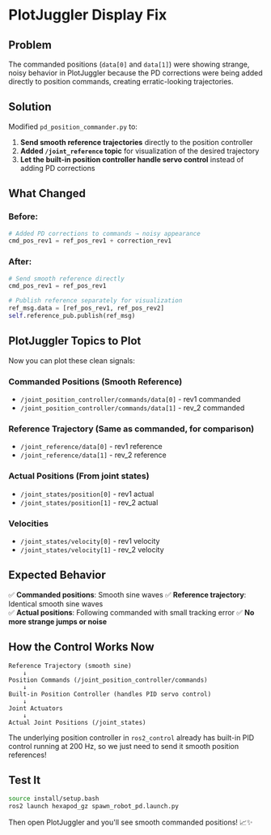 # PlotJuggler Display Fix

## Problem
The commanded positions (`data[0]` and `data[1]`) were showing strange, noisy behavior in PlotJuggler because the PD corrections were being added directly to position commands, creating erratic-looking trajectories.

## Solution
Modified `pd_position_commander.py` to:

1. **Send smooth reference trajectories** directly to the position controller
2. **Added `/joint_reference` topic** for visualization of the desired trajectory
3. **Let the built-in position controller handle servo control** instead of adding PD corrections

## What Changed

### Before:
```python
# Added PD corrections to commands → noisy appearance
cmd_pos_rev1 = ref_pos_rev1 + correction_rev1
```

### After:
```python
# Send smooth reference directly
cmd_pos_rev1 = ref_pos_rev1

# Publish reference separately for visualization
ref_msg.data = [ref_pos_rev1, ref_pos_rev2]
self.reference_pub.publish(ref_msg)
```

## PlotJuggler Topics to Plot

Now you can plot these clean signals:

### **Commanded Positions (Smooth Reference)**
- `/joint_position_controller/commands/data[0]` - rev1 commanded
- `/joint_position_controller/commands/data[1]` - rev_2 commanded

### **Reference Trajectory (Same as commanded, for comparison)**
- `/joint_reference/data[0]` - rev1 reference
- `/joint_reference/data[1]` - rev_2 reference

### **Actual Positions (From joint states)**
- `/joint_states/position[0]` - rev1 actual
- `/joint_states/position[1]` - rev_2 actual

### **Velocities**
- `/joint_states/velocity[0]` - rev1 velocity
- `/joint_states/velocity[1]` - rev_2 velocity

## Expected Behavior

✅ **Commanded positions**: Smooth sine waves
✅ **Reference trajectory**: Identical smooth sine waves  
✅ **Actual positions**: Following commanded with small tracking error
✅ **No more strange jumps or noise**

## How the Control Works Now

```
Reference Trajectory (smooth sine) 
    ↓
Position Commands (/joint_position_controller/commands)
    ↓
Built-in Position Controller (handles PID servo control)
    ↓
Joint Actuators
    ↓
Actual Joint Positions (/joint_states)
```

The underlying position controller in `ros2_control` already has built-in PID control running at 200 Hz, so we just need to send it smooth position references!

## Test It

```bash
source install/setup.bash
ros2 launch hexapod_gz spawn_robot_pd.launch.py
```

Then open PlotJuggler and you'll see smooth commanded positions! 📈✨
